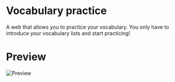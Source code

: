 # Vocabulary practice
A web that allows you to practice your vocabulary. You only have to introduce your vocabulary lists and start practicing!
# Preview
![Preview](https://github.com/robda20188/vocabulary-practice/assets/98611646/076ca8b2-3450-46ea-8576-9fdd3d07c973)
